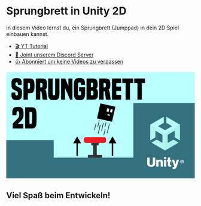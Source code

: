 # Sprungbrett in Unity 2D

in diesem Video lernst du, ein Sprungbrett (Jumppad) in dein 2D Spiel einbauen kannst. 

- [🎬 YT Tutorial](https://youtu.be/HvNfckbzybo)
- [💬 Joint unserem Discord Server](https://discord.gg/cY5RW7D95u)
- [👍 Abonniert um keine Videos zu verpassen](https://www.youtube.com/@prezipgames)

![](Images/SprungbrettThumbnail.png)

## Viel Spaß beim Entwickeln!
